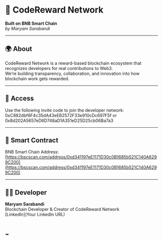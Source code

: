 # 🚀 CodeReward Network  
**Built on BNB Smart Chain**  
_by Maryam Sarabandi_

---

## 🌍 About  
CodeReward Network is a reward-based blockchain ecosystem that recognizes developers for real contributions to Web3.  
We’re building transparency, collaboration, and innovation into how blockchain work gets rewarded.

---

## 🔑 Access  
Use the following invite code to join the developer network:  0xC882dbf6F4c35dA43eEB2572F33e910cDc697F5f
or
0x8d202A5657eD6D748aD1A351eD25D25cb06Ba7a3


---

## 📜 Smart Contract  
BNB Smart Chain Address:  
[https://bscscan.com/address/0xd341197eE1171D30c0B1685b521C140A6299C200](https://bscscan.com/address/0xd341197eE1171D30c0B1685b521C140A6299C200)

---

## 👩‍💻 Developer  
**Maryam Sarabandi**  
Blockchain Developer & Creator of CodeReward Network  
[LinkedIn](Your LinkedIn URL)
# -
